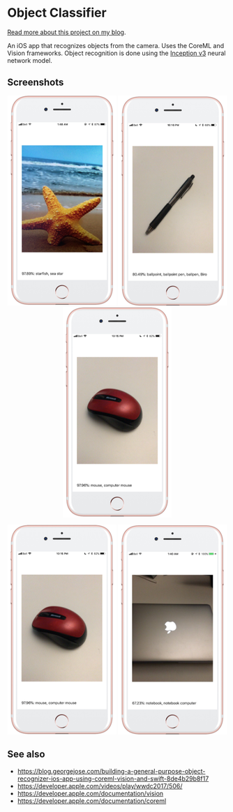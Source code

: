 # Object Classifier

[Read more about this project on my blog](https://blog.georgejose.com/coreml-swift-object-recognizer/).

An iOS app that recognizes objects from the camera. Uses the CoreML and Vision frameworks. Object recognition is done using the [Inception v3](https://github.com/tensorflow/models/tree/master/inception) neural network model.

## Screenshots

<p align="center">
<img src="https://raw.githubusercontent.com/G2Jose/ObjectClassifier/master/screenshots/starfish_iphone7plusrosegold_portrait.png" width="250" />
<img src="https://raw.githubusercontent.com/G2Jose/ObjectClassifier/master/screenshots/pen_iphone7plusrosegold_portrait.png" width="250" />
<img src="https://raw.githubusercontent.com/G2Jose/ObjectClassifier/master/screenshots/mouse_iphone7plusrosegold_portrait.png" width="250" />
</p>

<p align="center">
<img src="https://raw.githubusercontent.com/G2Jose/ObjectClassifier/master/screenshots/mouse_iphone7plusrosegold_portrait.png" width="250" />  <img src="https://raw.githubusercontent.com/G2Jose/ObjectClassifier/master/screenshots/macbook_iphone7plusrosegold_portrait.png" width="250" />
</p>

## See also

- https://blog.georgejose.com/building-a-general-purpose-object-recognizer-ios-app-using-coreml-vision-and-swift-8de4b29b8f17
- https://developer.apple.com/videos/play/wwdc2017/506/
- https://developer.apple.com/documentation/vision
- https://developer.apple.com/documentation/coreml
